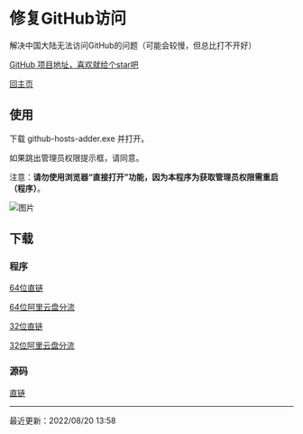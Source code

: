 # 修复GitHub访问

解决中国大陆无法访问GitHub的问题（可能会较慢，但总比打不开好）

[GitHub 项目地址，喜欢就给个star吧](https://github.com/hyc1230/github-hosts-adder)

[回主页](/)

## 使用

下载 github-hosts-adder.exe 并打开。

如果跳出管理员权限提示框，请同意。

注意：**请勿使用浏览器“直接打开”功能，因为本程序为获取管理员权限需重启（程序）**。

![图片](https://user-images.githubusercontent.com/107044023/185730236-1343de83-234a-4fea-93f1-9b2ca1f073e7.png)

## 下载

### 程序

[64位直链](https://raw.githubusercontent.com/hyc1230/github-hosts-adder/main/github-hosts-adder-64bit.exe)

[64位阿里云盘分流](https://www.aliyundrive.com/s/fFQxHQ8sHNF)

[32位直链](https://raw.githubusercontent.com/hyc1230/github-hosts-adder/main/github-hosts-adder-32bit.exe)

[32位阿里云盘分流](https://www.aliyundrive.com/s/f4KkKMVnd3K)

### 源码

[直链](https://raw.githubusercontent.com/hyc1230/github-host-adder/main/github-hosts-adder.cpp)

---

最近更新：2022/08/20 13:58
